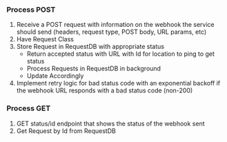 ### Process POST
1. Receive a POST request with information on the webhook the service should send (headers, request type,
        POST body, URL params, etc)
2. Have Request Class
3. Store Request in RequestDB with appropriate status
      - Return accepted status with URL with Id for location to ping to get status
      - Process Requests in RequestDB in background
      - Update Accordingly
4. Implement retry logic for bad status code with an exponential backoff if the webhook URL responds with a bad status code (non-200)

### Process GET
 1. GET status/id endpoint that shows the status of the webhook sent
 2. Get Request by Id from RequestDB
